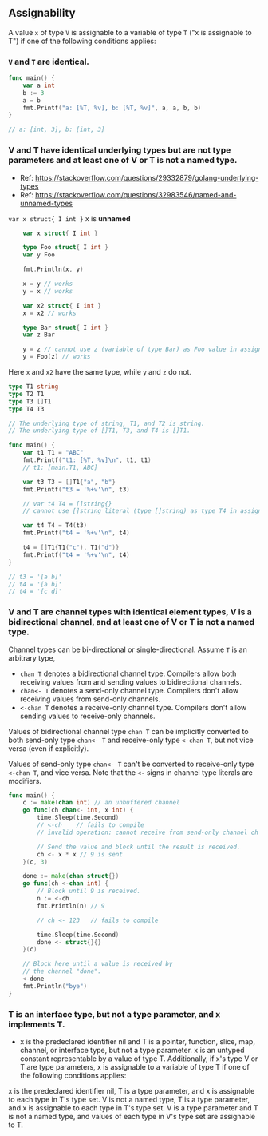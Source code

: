 ## Assignability
A value `x` of type `V` is assignable to a variable of type `T` ("x is assignable to T") if one of the following conditions applies:

### `V` and `T` are identical.

```go
func main() {
	var a int
	b := 3
	a = b
	fmt.Printf("a: [%T, %v], b: [%T, %v]", a, a, b, b)
}

// a: [int, 3], b: [int, 3]
```

### V and T have identical underlying types but are not type parameters and at least one of V or T is not a named type.
- Ref: https://stackoverflow.com/questions/29332879/golang-underlying-types
- Ref: https://stackoverflow.com/questions/32983546/named-and-unnamed-types

`var x struct{ I int }` x is **unnamed**

```go
	var x struct{ I int }

	type Foo struct{ I int }
	var y Foo

	fmt.Println(x, y)

	x = y // works
	y = x // works

	var x2 struct{ I int }
	x = x2 // works

	type Bar struct{ I int }
	var z Bar

	y = z // cannot use z (variable of type Bar) as Foo value in assignment
	y = Foo(z) // works
```

Here `x` and `x2` have the same type, while `y` and `z` do not.

```go
type T1 string
type T2 T1
type T3 []T1
type T4 T3

// The underlying type of string, T1, and T2 is string.
// The underlying type of []T1, T3, and T4 is []T1.

func main() {
	var t1 T1 = "ABC"
	fmt.Printf("t1: [%T, %v]\n", t1, t1)
	// t1: [main.T1, ABC]

	var t3 T3 = []T1{"a", "b"}
	fmt.Printf("t3 = '%+v'\n", t3)

	// var t4 T4 = []string{}
	// cannot use []string literal (type []string) as type T4 in assignment

	var t4 T4 = T4(t3)
	fmt.Printf("t4 = '%+v'\n", t4)

	t4 = []T1{T1("c"), T1("d")}
	fmt.Printf("t4 = '%+v'\n", t4)
}

// t3 = '[a b]'
// t4 = '[a b]'
// t4 = '[c d]'
```

### V and T are channel types with identical element types, V is a bidirectional channel, and at least one of V or T is not a named type.

Channel types can be bi-directional or single-directional. Assume `T` is an arbitrary type,
* `chan T` denotes a bidirectional channel type. Compilers allow both receiving values from and sending values to bidirectional channels.
* `chan<- T` denotes a send-only channel type. Compilers don't allow receiving values from send-only channels.
* `<-chan T` denotes a receive-only channel type. Compilers don't allow sending values to receive-only channels.

Values of bidirectional channel type `chan T` can be implicitly converted to both send-only type `chan<- T` and receive-only type `<-chan T`, but not vice versa (even if explicitly). 

Values of send-only type `chan<- T` can't be converted to receive-only type `<-chan T`, and vice versa. Note that the `<-` signs in channel type literals are modifiers.

```go
func main() {
	c := make(chan int) // an unbuffered channel
	go func(ch chan<- int, x int) {
		time.Sleep(time.Second)
		// <-ch    // fails to compile
		// invalid operation: cannot receive from send-only channel ch (variable of type chan<- int)

		// Send the value and block until the result is received.
		ch <- x * x // 9 is sent
	}(c, 3)

	done := make(chan struct{})
	go func(ch <-chan int) {
		// Block until 9 is received.
		n := <-ch
		fmt.Println(n) // 9

		// ch <- 123   // fails to compile

		time.Sleep(time.Second)
		done <- struct{}{}
	}(c)

	// Block here until a value is received by
	// the channel "done".
	<-done
	fmt.Println("bye")
}
```
  
### T is an interface type, but not a type parameter, and x implements T.

* x is the predeclared identifier nil and T is a pointer, function, slice, map, channel, or interface type, but not a type parameter.
x is an untyped constant representable by a value of type T.
Additionally, if x's type V or T are type parameters, x is assignable to a variable of type T if one of the following conditions applies:

x is the predeclared identifier nil, T is a type parameter, and x is assignable to each type in T's type set.
V is not a named type, T is a type parameter, and x is assignable to each type in T's type set.
V is a type parameter and T is not a named type, and values of each type in V's type set are assignable to T.
